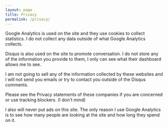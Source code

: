 ```yaml
---
layout: page
title: Privacy
permalink: /privacy/
---
```


Google Analytics is used on the site and they use cookies to collect statistics. I do not collect any data outside of what Google Analytics collects.

Disqus is also used on the site to promote conversation. I do not store any of the information you provide to them, I only can see what their dashboard allows me to see.

I am not going to sell any of the information collected by these websites and I will not send you emails or try to contact you outside of the Disqus comments.

Please see the Privacy statements of these companies if you are concerned or use tracking blockers. (I don't mind)

I also will never put ads on this site. The only reason I use Google Analytics is to see how many people are looking at the site and how long they spend on it.
